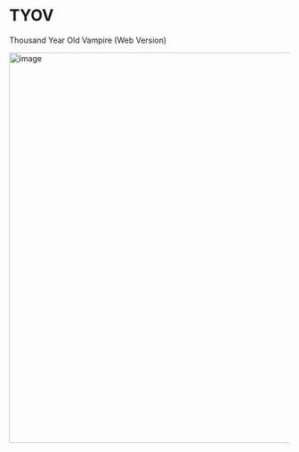 # TYOV
Thousand Year Old Vampire (Web Version)

<img width="702" alt="image" src="https://github.com/youhengzhou/TYOV/assets/60205850/5c5dad6b-efca-473e-896e-2079c014f1cb">
